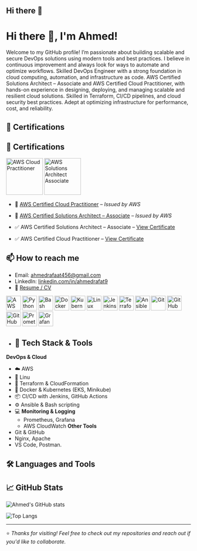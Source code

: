 ## Hi there 👋
# Hi there 👋, I'm Ahmed!
Welcome to my GitHub profile! I’m passionate about building scalable and secure DevOps solutions using modern tools and best practices. I believe in continuous improvement and always look for ways to automate and optimize workflows.
Skilled DevOps Engineer with a strong foundation in cloud computing, automation, and infrastructure as code. AWS Certified
Solutions Architect – Associate and AWS Certified Cloud Practitioner, with hands-on experience in designing, deploying, and
managing scalable and resilient cloud solutions. Skilled in Terraform, CI/CD pipelines, and cloud security best practices. Adept at
optimizing infrastructure for performance, cost, and reliability.

## 🏅 Certifications
## 🏅 Certifications

<p align="left">
  <img src="https://d1.awsstatic.com/training-and-certification/Certification%20Badges/AWS-Certified-Cloud-Practitioner_badge.4c1dbd0618b1bcd8533e5838f59401c1eada0c91.png" alt="AWS Cloud Practitioner" width="100" />
  <img src="https://d1.awsstatic.com/training-and-certification/Certification%20Badges/AWS-Certified-Solutions-Architect-Associate_badge.1c8d4c8f87e17b30d5fa4d72c5fd06e36a33c29b.png" alt="AWS Solutions Architect Associate" width="100" />
</p>

- 🧾 [AWS Certified Cloud Practitioner](https://www.credly.com/badges) – *Issued by AWS*
- 🧾 [AWS Certified Solutions Architect – Associate](https://www.credly.com/badges) – *Issued by AWS*


- ✅ AWS Certified Solutions Architect – Associate – [View Certificate](https://www.credly.com/badges/e09e3eab-7fa4-4b0e-ae50-48dbff30422b/linked_in?t=s5vo7u)
- ✅ AWS Certified Cloud Practitioner – [View Certificate](https://www.credly.com/badges/5bdd358c-5e8b-4db8-8282-a03b722b7dbc/linked_in)


## 📫 How to reach me
- Email: ahmedrafaat456@gmail.com
- LinkedIn: [linkedin.com/in/ahmedrafat9](https://www.linkedin.com/in/ahmedrafat9/)
- 💼 [Resume / CV](https://drive.google.com/drive/folders/1-Fcs6OL2Rdxi1KNyL4aU0Bh5KguOrwQn?usp=sharing)


<p align="left">
  <img src="https://cdn.jsdelivr.net/gh/devicons/devicon/icons/aws/aws-original.svg" alt="AWS" width="40" height="40"/>
  <img src="https://cdn.jsdelivr.net/gh/devicons/devicon/icons/python/python-original.svg" alt="Python" width="40" height="40"/>
  <img src="https://cdn.jsdelivr.net/gh/devicons/devicon/icons/bash/bash-original.svg" alt="Bash" width="40" height="40"/>
  <img src="https://cdn.jsdelivr.net/gh/devicons/devicon/icons/docker/docker-original.svg" alt="Docker" width="40" height="40"/>
  <img src="https://cdn.jsdelivr.net/gh/devicons/devicon/icons/kubernetes/kubernetes-plain.svg" alt="Kubernetes" width="40" height="40"/>
  <img src="https://cdn.jsdelivr.net/gh/devicons/devicon/icons/linux/linux-original.svg" alt="Linux" width="40" height="40"/>
  <img src="https://cdn.jsdelivr.net/gh/devicons/devicon/icons/jenkins/jenkins-original.svg" alt="Jenkins" width="40" height="40"/>
  <img src="https://cdn.jsdelivr.net/gh/devicons/devicon/icons/terraform/terraform-original.svg" alt="Terraform" width="40" height="40"/>
  <img src="https://cdn.jsdelivr.net/gh/devicons/devicon/icons/ansible/ansible-original.svg" alt="Ansible" width="40" height="40"/>
  <img src="https://cdn.jsdelivr.net/gh/devicons/devicon/icons/git/git-original.svg" alt="Git" width="40" height="40"/>
  <img src="https://cdn.jsdelivr.net/gh/devicons/devicon/icons/github/github-original.svg" alt="GitHub" width="40" height="40"/>
  <img src="https://cdn.jsdelivr.net/gh/devicons/devicon/icons/githubactions/githubactions-original.svg" alt="GitHub Actions" width="40" height="40"/>
  <img src="https://www.vectorlogo.zone/logos/prometheusio/prometheusio-icon.svg" alt="Prometheus" width="40" height="40"/>
  <img src="https://www.vectorlogo.zone/logos/grafana/grafana-icon.svg" alt="Grafana" width="40" height="40"/>

</p>


- ## 🔧 Tech Stack & Tools
**DevOps & Cloud**
- ☁️ AWS
- 🐧 Linu
- 🔧 Terraform & CloudFormation
- 🐳 Docker & Kubernetes (EKS, Minikube)
- 📦 CI/CD with Jenkins, GitHub Actions
- ⚙️ Ansible & Bash scripting
- 💻 **Monitoring & Logging**
    - Prometheus, Grafana
    - AWS CloudWatch
 **Other Tools**
- Git & GitHub
- Nginx, Apache
- VS Code, Postman.
## 🛠️ Languages and Tools


## 📈 GitHub Stats

![Ahmed's GitHub stats](https://github-readme-stats.vercel.app/api?username=Ahmedrafat9&show_icons=true&theme=tokyonight)

![Top Langs](https://github-readme-stats.vercel.app/api/top-langs/?username=Ahmedrafat9&layout=compact&theme=tokyonight)





---

⭐️ _Thanks for visiting! Feel free to check out my repositories and reach out if you'd like to collaborate._  

